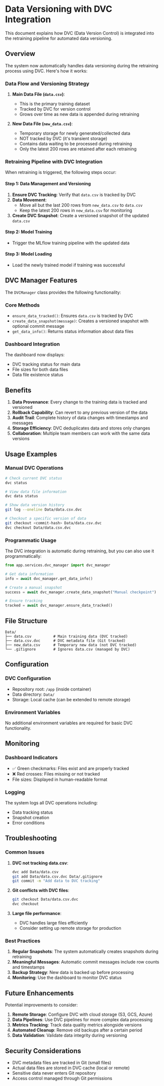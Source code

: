 # Data Versioning with DVC Integration

This document explains how DVC (Data Version Control) is integrated into the retraining pipeline for automated data versioning.

## Overview

The system now automatically handles data versioning during the retraining process using DVC. Here's how it works:

### Data Flow and Versioning Strategy

1. **Main Data File (`data.csv`)**:

   - This is the primary training dataset
   - Tracked by DVC for version control
   - Grows over time as new data is appended during retraining

2. **New Data File (`new_data.csv`)**:
   - Temporary storage for newly generated/collected data
   - NOT tracked by DVC (it's transient storage)
   - Contains data waiting to be processed during retraining
   - Only the latest 200 rows are retained after each retraining

### Retraining Pipeline with DVC Integration

When retraining is triggered, the following steps occur:

#### Step 1: Data Management and Versioning

1. **Ensure DVC Tracking**: Verify that `data.csv` is tracked by DVC
2. **Data Movement**:
   - Move all but the last 200 rows from `new_data.csv` to `data.csv`
   - Keep the latest 200 rows in `new_data.csv` for monitoring
3. **Create DVC Snapshot**: Create a versioned snapshot of the updated `data.csv`

#### Step 2: Model Training

- Trigger the MLflow training pipeline with the updated data

#### Step 3: Model Loading

- Load the newly trained model if training was successful

## DVC Manager Features

The `DVCManager` class provides the following functionality:

### Core Methods

- `ensure_data_tracked()`: Ensures `data.csv` is tracked by DVC
- `create_data_snapshot(message)`: Creates a versioned snapshot with optional commit message
- `get_data_info()`: Returns status information about data files

### Dashboard Integration

The dashboard now displays:

- DVC tracking status for main data
- File sizes for both data files
- Data file existence status

## Benefits

1. **Data Provenance**: Every change to the training data is tracked and versioned
2. **Rollback Capability**: Can revert to any previous version of the data
3. **Audit Trail**: Complete history of data changes with timestamps and messages
4. **Storage Efficiency**: DVC deduplicates data and stores only changes
5. **Collaboration**: Multiple team members can work with the same data versions

## Usage Examples

### Manual DVC Operations

```bash
# Check current DVC status
dvc status

# View data file information
dvc data status

# Show data version history
git log --oneline Data/data.csv.dvc

# Checkout a specific version of data
git checkout <commit-hash> Data/data.csv.dvc
dvc checkout Data/data.csv.dvc
```

### Programmatic Usage

The DVC integration is automatic during retraining, but you can also use it programmatically:

```python
from app.services.dvc_manager import dvc_manager

# Get data information
info = await dvc_manager.get_data_info()

# Create a manual snapshot
success = await dvc_manager.create_data_snapshot("Manual checkpoint")

# Ensure tracking
tracked = await dvc_manager.ensure_data_tracked()
```

## File Structure

```
Data/
├── data.csv          # Main training data (DVC tracked)
├── data.csv.dvc      # DVC metadata file (Git tracked)
├── new_data.csv      # Temporary new data (not DVC tracked)
└── .gitignore        # Ignores data.csv (managed by DVC)
```

## Configuration

### DVC Configuration

- Repository root: `/app` (inside container)
- Data directory: `Data/`
- Storage: Local cache (can be extended to remote storage)

### Environment Variables

No additional environment variables are required for basic DVC functionality.

## Monitoring

### Dashboard Indicators

- ✅ Green checkmarks: Files exist and are properly tracked
- ❌ Red crosses: Files missing or not tracked
- File sizes: Displayed in human-readable format

### Logging

The system logs all DVC operations including:

- Data tracking status
- Snapshot creation
- Error conditions

## Troubleshooting

### Common Issues

1. **DVC not tracking data.csv**:

   ```bash
   dvc add Data/data.csv
   git add Data/data.csv.dvc Data/.gitignore
   git commit -m "Add data to DVC tracking"
   ```

2. **Git conflicts with DVC files**:

   ```bash
   git checkout Data/data.csv.dvc
   dvc checkout
   ```

3. **Large file performance**:
   - DVC handles large files efficiently
   - Consider setting up remote storage for production

### Best Practices

1. **Regular Snapshots**: The system automatically creates snapshots during retraining
2. **Meaningful Messages**: Automatic commit messages include row counts and timestamps
3. **Backup Strategy**: New data is backed up before processing
4. **Monitoring**: Use the dashboard to monitor DVC status

## Future Enhancements

Potential improvements to consider:

1. **Remote Storage**: Configure DVC with cloud storage (S3, GCS, Azure)
2. **Data Pipelines**: Use DVC pipelines for more complex data processing
3. **Metrics Tracking**: Track data quality metrics alongside versions
4. **Automated Cleanup**: Remove old backups after a certain period
5. **Data Validation**: Validate data integrity during versioning

## Security Considerations

- DVC metadata files are tracked in Git (small files)
- Actual data files are stored in DVC cache (local or remote)
- Sensitive data never enters Git repository
- Access control managed through Git permissions
